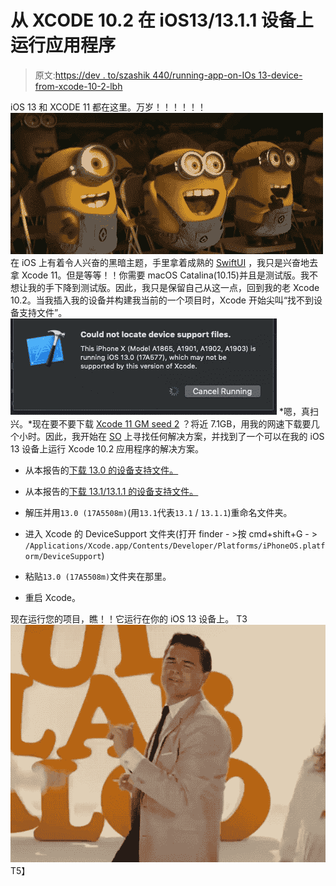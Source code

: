 # 从 XCODE 10.2 在 iOS13/13.1.1 设备上运行应用程序

> 原文:[https://dev . to/szashik 440/running-app-on-IOs 13-device-from-xcode-10-2-lbh](https://dev.to/szashik440/running-app-on-ios13-device-from-xcode-10-2-lbh)

iOS 13 和 XCODE 11 都在这里。万岁！！！！！！
[![](img/e7fbb8e5424cc74a02f3f8cdde81a8be.png)](https://i.giphy.com/media/11sBLVxNs7v6WA/giphy.gif) 
在 iOS 上有着令人兴奋的黑暗主题，手里拿着成熟的 [SwiftUI](https://developer.apple.com/documentation/swiftui) ，我只是兴奋地去拿 Xcode 11。但是等等！！你需要 macOS Catalina(10.15)并且是测试版。我不想让我的手下降到测试版。因此，我只是保留自己从这一点，回到我的老 Xcode 10.2。当我插入我的设备并构建我当前的一个项目时，Xcode 开始尖叫“找不到设备支持文件”。
[![](img/cd31304a93d0d3875f9ca5c7ee118238.png)](https://res.cloudinary.com/practicaldev/image/fetch/s--JpxDTv5j--/c_limit%2Cf_auto%2Cfl_progressive%2Cq_auto%2Cw_880/https://i.imgur.com/Vt1KsQB.png) 
*嗯，真扫兴。*现在要不要下载 [Xcode 11 GM seed 2](https://developer.apple.com/download/) ？将近 7.1GB，用我的网速下载要几个小时。因此，我开始在 [SO](https://stackoverflow.com) 上寻找任何解决方案，并找到了一个可以在我的 iOS 13 设备上运行 Xcode 10.2 应用程序的解决方案。

*   从本报告的[下载 13.0 的设备支持文件。](https://github.com/iGhibli/iOS-DeviceSupport/blob/master/DeviceSupport/13.0.zip)

*   从本报告的[下载 13.1/13.1.1 的设备支持文件。](https://github.com/filsv/iPhoneOSDeviceSupport/blob/master/13.1%20(17A5821e).zip)

*   解压并用`13.0 (17A5508m)`(用`13.1`代表`13.1` / `13.1.1`)重命名文件夹。

*   进入 Xcode
    的 DeviceSupport 文件夹(打开 finder - >按 cmd+shift+G - > `/Applications/Xcode.app/Contents/Developer/Platforms/iPhoneOS.platform/DeviceSupport`)

*   粘贴`13.0 (17A5508m)`文件夹在那里。

*   重启 Xcode。

现在运行您的项目，瞧！！它运行在你的 iOS 13 设备上。
T3![Yey](img/7049b98c0898fbdcc00ba611f59d473c.png)T5】